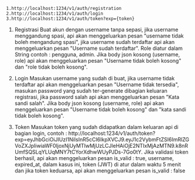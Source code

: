 <!-- endpoint -->

    1.http://localhost:1234/v1/auth/registration
    2.http://localhost:1234/v1/auth/login
    3.http://localhost:1234/v1/auth/token?exp={token}

<!--Alur  -->

1. Registrasi
   Buat akun dengan username tanpa sepasi, jika username menggandung spasi, api akan menggeluarkan pesan "username tidak boleh mengandung spasi", jika username sudah terdaftar api akan menggeluarkan pesan "Username sudah terdaftar". Role diatur dalam String contoh : pengguna, admin. Jika body json kosong (username, role) api akan menggeluarkan pesan "Username tidak boleh kosong" dan "role tidak boleh kosong".

2. Login
   Masukan username yang sudah di buat, jika username tidak terdaftar api akan menggeluarkan pesan "Username tidak tersedia", masukan password yang sudah ter-generate dibagian keluaran registrasi, jika password salah api akan menggeluarkan pesan "Kata sandi salah". Jika body json kosong (username, role) api akan menggeluarkan pesan "Username tidak boleh kosong" dan "kata sandi tidak boleh kosong".

3. Token
   Masukan token yang sudah didapatkan dalam keluaran api di bagian login, contoh : http://localhost:1234/v1/auth/token?exp=eyJhbGciOiJIUzI1NiIsInR5cCI6IkpXVCJ9.eyJ1c2VybmFtZSI6ImRlZGVoZXJpIiwiaWF0IjoxNjUyMTIwMjUzLCJleHAiOjE2NTIxMjAzMTN9.k8nRUmfSQSLqYLUqMNY7tCYorXdhwWUyPJDs-7Go0tY.
   Jika validasi token berhasil, api akan menggeluarkan pesan is_valid : true, username, expired_at, dalam kasus ini, token (JWT) di atur dalam waktu 5 menit dan jika token keduarsa, api akan menggeluarkan pesan is_valid : false
